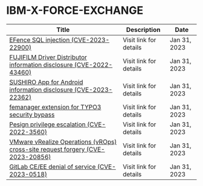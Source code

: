 

# IBM-X-FORCE-EXCHANGE

 |Title|Description|Date|
 |---|---|---|
 |[EFence SQL injection (CVE-2023-22900)](https://exchange.xforce.ibmcloud.com/activity/list?filter=Vulnerabilities)|Visit link for details|Jan 31, 2023|
 |[FUJIFILM Driver Distributor information disclosure (CVE-2022-43460)](https://exchange.xforce.ibmcloud.com/activity/list?filter=Vulnerabilities)|Visit link for details|Jan 31, 2023|
 |[SUSHIRO App for Android information disclosure (CVE-2023-22362)](https://exchange.xforce.ibmcloud.com/activity/list?filter=Vulnerabilities)|Visit link for details|Jan 31, 2023|
 |[femanager extension for TYPO3 security bypass](https://exchange.xforce.ibmcloud.com/activity/list?filter=Vulnerabilities)|Visit link for details|Jan 31, 2023|
 |[Pesign privilege escalation (CVE-2022-3560)](https://exchange.xforce.ibmcloud.com/activity/list?filter=Vulnerabilities)|Visit link for details|Jan 31, 2023|
 |[VMware vRealize Operations (vROps) cross-site request forgery (CVE-2023-20856)](https://exchange.xforce.ibmcloud.com/activity/list?filter=Vulnerabilities)|Visit link for details|Jan 31, 2023|
 |[GitLab CE/EE denial of service (CVE-2023-0518)](https://exchange.xforce.ibmcloud.com/activity/list?filter=Vulnerabilities)|Visit link for details|Jan 31, 2023|
 